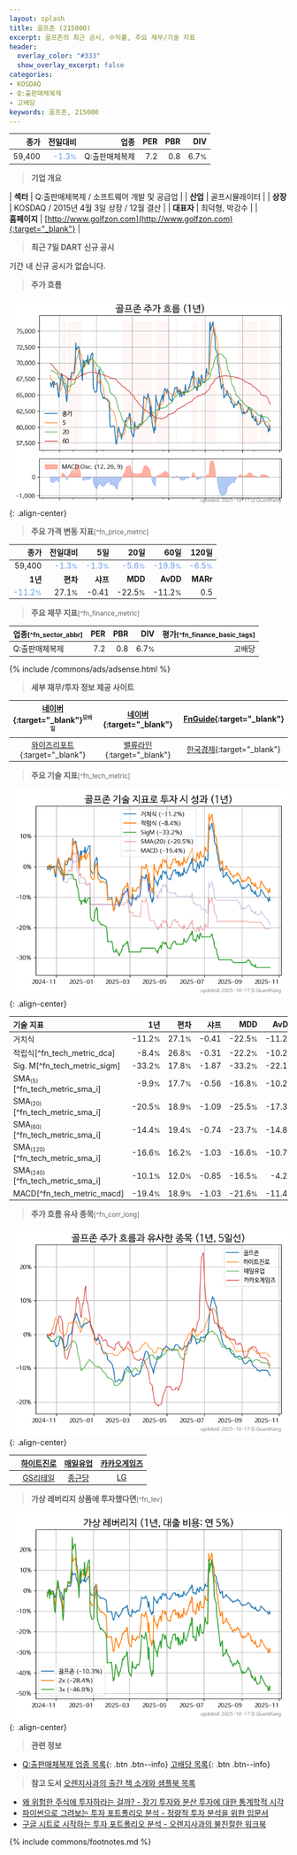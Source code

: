```yaml
---
layout: splash
title: 골프존 (215000)
excerpt: 골프존의 최근 공시, 수익률, 주요 재무/기술 지표
header:
  overlay_color: "#333"
  show_overlay_excerpt: false
categories:
- KOSDAQ
- Q:출판매체복제
- 고배당
keywords: 골프존, 215000
---
```


| **종가** | **전일대비** | **업종** | **PER** | **PBR** | **DIV** |
| -------: | -----------: | -------: | ------: | ------: | ------: |
| 59,400 | <span style="color: cornflowerblue">-1.3<small>%</small></span> | Q:출판매체복제 | 7.2 | 0.8 | 6.7<small>%</small> |

<!-- more -->


> **기업 개요**<a id="company"></a>

| <span style="white-space:nowrap;">**섹터**</span> | Q:출판매체복제 / 소프트웨어 개발 및 공급업 |
| <span style="white-space:nowrap;">**산업**</span> | 골프시뮬레이터 |
| <span style="white-space:nowrap;">**상장**</span> | KOSDAQ / 2015년 4월 3일 상장 / 12월 결산 |
| <span style="white-space:nowrap;">**대표자**</span> | 최덕형, 박강수 |
| <span style="white-space:nowrap;">**홈페이지**</span> | [http://www.golfzon.com](http://www.golfzon.com){:target="_blank"} |


> **최근 7일 DART 신규 공시**<a id="dart"></a>

기간 내 신규 공시가 없습니다.


> **주가 흐름**<a id="price"></a>

![215000](/stock/images/215000.png){: .align-center}


> **주요 가격 변동 지표**<small>[^fn_price_metric]</small>

| **종가** | **전일대비** | **5일** | **20일** | **60일** | **120일** |
| -------: | -----------: | ------: | -------: | -------: | --------: |
| 59,400 | <span style="color: cornflowerblue">-1.3<small>%</small></span> | <span style="color: cornflowerblue">-1.3<small>%</small></span> | <span style="color: cornflowerblue">-5.6<small>%</small></span> | <span style="color: cornflowerblue">-19.9<small>%</small></span> | <span style="color: cornflowerblue">-6.5<small>%</small></span> |
| **1년** | **편차** | **샤프** | **MDD** | **AvDD** | **MARr** |
| <span style="color: cornflowerblue">-11.2<small>%</small></span> | 27.1<small>%</small> | -0.41 | -22.5<small>%</small> | -11.2<small>%</small> | 0.5 |


> **주요 재무 지표**<small>[^fn_finance_metric]</small>

| **업종**<small>[^fn_sector_abbr]</small> | **PER** | **PBR** | **DIV** | **평가**<small>[^fn_finance_basic_tags]</small> |
| :--------------------------------------- | ------: | ------: | ------: | ----------------------------------------------: |
| Q:출판매체복제 | 7.2 | 0.8 | 6.7<small>%</small> | 고배당 |



{% include /commons/ads/adsense.html %}

> **세부 재무/투자 정보 제공 사이트**

| [네이버](https://m.stock.naver.com/domestic/stock/215000/finance/summary){:target="_blank"}<sup><small>모바일</small></sup> | [네이버](https://finance.naver.com/item/coinfo.naver?code=215000){:target="_blank"} | [FnGuide](https://comp.fnguide.com/SVO2/ASP/SVD_Invest.asp?gicode=A215000&MenuYn=Y){:target="_blank"} |
| :---: | :---: | :---: |
| [와이즈리포트](https://comp.wisereport.co.kr/company/c1040001.aspx?cmp_cd=215000){:target="_blank"} | [밸류라인](https://www.valueline.co.kr/finance/summary/215000){:target="_blank"} | [한국경제](https://markets.hankyung.com/stock/215000/financial-summary){:target="_blank"} |


> **주요 기술 지표**<small>[^fn_tech_metric]</small>


![215000](/stock/images/215000_tech.png){: .align-center}

| **기술 지표** | **1년** | **편차** | **샤프** | **MDD** | **AvDD** |
| :------------ | ------: | -----------: | -------: | ------: | -------: |
| 거치식 | -11.2<small>%</small> | 27.1<small>%</small> | -0.41 | -22.5<small>%</small> | -11.2<small>%</small> |
| 적립식[^fn_tech_metric_dca] | -8.4<small>%</small> | 26.8<small>%</small> | -0.31 | -22.2<small>%</small> | -10.2<small>%</small> |
| Sig. M[^fn_tech_metric_sigm] | -33.2<small>%</small> | 17.8<small>%</small> | -1.87 | -33.2<small>%</small> | -22.1<small>%</small> |
| SMA<small><sub>(5)</sub></small>[^fn_tech_metric_sma_i] | -9.9<small>%</small> | 17.7<small>%</small> | -0.56 | -16.8<small>%</small> | -10.2<small>%</small> |
| SMA<small><sub>(20)</sub></small>[^fn_tech_metric_sma_i] | -20.5<small>%</small> | 18.9<small>%</small> | -1.09 | -25.5<small>%</small> | -17.3<small>%</small> |
| SMA<small><sub>(60)</sub></small>[^fn_tech_metric_sma_i] | -14.4<small>%</small> | 19.4<small>%</small> | -0.74 | -23.7<small>%</small> | -14.8<small>%</small> |
| SMA<small><sub>(120)</sub></small>[^fn_tech_metric_sma_i] | -16.6<small>%</small> | 16.2<small>%</small> | -1.03 | -16.6<small>%</small> | -10.7<small>%</small> |
| SMA<small><sub>(240)</sub></small>[^fn_tech_metric_sma_i] | -10.1<small>%</small> | 12.0<small>%</small> | -0.85 | -16.5<small>%</small> | -4.2<small>%</small> |
| MACD[^fn_tech_metric_macd] | -19.4<small>%</small> | 18.9<small>%</small> | -1.03 | -21.6<small>%</small> | -11.4<small>%</small> |


> **주가 흐름 유사 종목**<a id="corr"></a><small>[^fn_corr_long]</small>

![215000](/stock/images/215000_corr.png){: .align-center}

|       | [하이트진로](/000080/) | [매일유업](/267980/) | [카카오게임즈](/293490/) |
| :---: | :------------------------------------: | :------------------------------------: | :------------------------------------: |
|       | [GS리테일](/007070/) | [종근당](/185750/) | [LG](/003550/) |


> **가상 레버리지 상품에 투자했다면**<a id="2x"></a><small>[^fn_lev]</small>

![215000](/stock/images/215000_2x.png){: .align-center}


> **관련 정보**

- [Q:출판매체복제 업종 목록](/stats/sector/kosdaq_업종_출판매체복제_종목/){: .btn .btn--info} [고배당 목록](/fn/fn_high_div/){: .btn .btn--info}

> **참고 도서** [오렌지사과의 출간 책 소개와 샘플북 목록](https://kongdori.tistory.com/691)

- [왜 위험한 주식에 투자하라는 걸까? - 장기 투자와 분산 투자에 대한 통계학적 시각](https://kongdori.tistory.com/421)
- [파이썬으로 그려보는 투자 포트폴리오 분석  - 정량적 투자 분석을 위한 입문서](https://kongdori.tistory.com/643)
- [구글 시트로 시작하는 투자 포트폴리오 분석 - 오렌지사과의 불친절한 워크북](https://kongdori.tistory.com/449)


{% include commons/footnotes.md %}